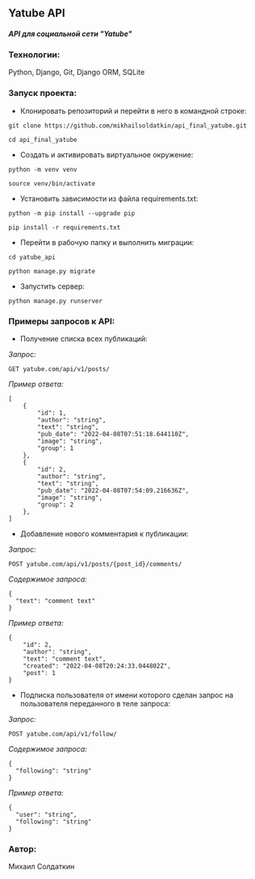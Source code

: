 ## Yatube API

#### *API для социальной сети "Yatube"*

### Технологии:

Python, Django, Git, Django ORM, SQLite

### Запуск проекта:

- Клонировать репозиторий и перейти в него в командной строке:

```
git clone https://github.com/mikhailsoldatkin/api_final_yatube.git

cd api_final_yatube
```

- Создать и активировать виртуальное окружение:

```
python -m venv venv 

source venv/bin/activate
```

- Установить зависимости из файла requirements.txt:

```
python -m pip install --upgrade pip 

pip install -r requirements.txt
```

- Перейти в рабочую папку и выполнить миграции:

```
cd yatube_api

python manage.py migrate
```

- Запустить сервер:

```
python manage.py runserver
```

### Примеры запросов к API:

- Получение списка всех публикаций:

*Запрос:*

```
GET yatube.com/api/v1/posts/
```

*Пример ответа:*

```
[
    {
        "id": 1,
        "author": "string",
        "text": "string",
        "pub_date": "2022-04-08T07:51:18.644110Z",
        "image": "string",
        "group": 1
    },
    {
        "id": 2,
        "author": "string",
        "text": "string",
        "pub_date": "2022-04-08T07:54:09.216636Z",
        "image": "string",
        "group": 2
    },
]
```

- Добавление нового комментария к публикации:

*Запрос:*

```
POST yatube.com/api/v1/posts/{post_id}/comments/
```

*Содержимое запроса:*

```
{
  "text": "comment text"
}
```

*Пример ответа:*

```
{
    "id": 2,
    "author": "string",
    "text": "comment text",
    "created": "2022-04-08T20:24:33.044802Z",
    "post": 1
}
```

- Подписка пользователя от имени которого сделан запрос на пользователя переданного в теле запроса:

*Запрос:*

```
POST yatube.com/api/v1/follow/
```

*Содержимое запроса:*

```
{
  "following": "string"
}
```

*Пример ответа:*

```
{
  "user": "string",
  "following": "string"
}
```


### Автор:

Михаил Солдаткин
